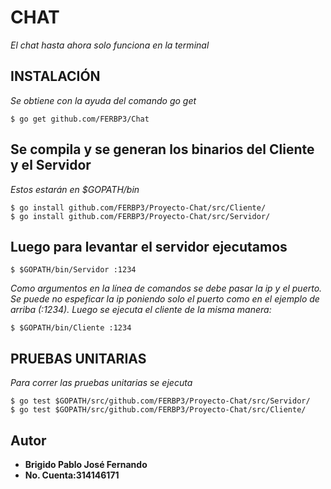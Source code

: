 # CHAT
_El chat hasta ahora solo funciona en la terminal_
## INSTALACIÓN
_Se obtiene con la ayuda del comando go get_
```
$ go get github.com/FERBP3/Chat

```
## Se compila y se generan los binarios del Cliente y el Servidor
_Estos estarán en $GOPATH/bin_
```
$ go install github.com/FERBP3/Proyecto-Chat/src/Cliente/
$ go install github.com/FERBP3/Proyecto-Chat/src/Servidor/
```

## Luego para levantar el servidor ejecutamos
```
$ $GOPATH/bin/Servidor :1234
```
_Como argumentos en la línea de comandos se debe pasar la ip y el puerto._
_Se puede no espeficar la ip poniendo solo el puerto como en el ejemplo de arriba (:1234)._
_Luego se ejecuta el cliente de la misma manera:_
```
$ $GOPATH/bin/Cliente :1234
```
## PRUEBAS UNITARIAS
_Para correr las pruebas unitarias se ejecuta_
```
$ go test $GOPATH/src/github.com/FERBP3/Proyecto-Chat/src/Servidor/
$ go test $GOPATH/src/github.com/FERBP3/Proyecto-Chat/src/Cliente/
```
## Autor
* **Brigido Pablo José Fernando**
* **No. Cuenta:314146171**
